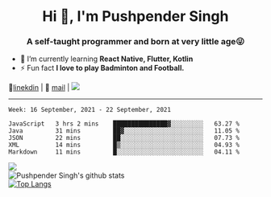 <h1 align="center">Hi 👋, I'm Pushpender Singh</h1>
<h3 align="center">A self-taught programmer and born at very little age😜</h3>

- 🌱 I’m currently learning **React Native, Flutter, Kotlin**
- ⚡ Fun fact **I love to play Badminton and Football.**

👔[linekdin](https://www.linkedin.com/in/pushpender-singh-240061202/) | 📧 [mail](mailto:pushpendersingh694@gmail.com) | ![](https://komarev.com/ghpvc/?username=pushpender-singh-ap&color=blue)


---

<!--START_SECTION:waka-->
```text
Week: 16 September, 2021 - 22 September, 2021

JavaScript   3 hrs 2 mins    ███████████████▓░░░░░░░░░   63.27 % 
Java         31 mins         ██▓░░░░░░░░░░░░░░░░░░░░░░   11.05 % 
JSON         22 mins         ██░░░░░░░░░░░░░░░░░░░░░░░   07.73 % 
XML          14 mins         █▒░░░░░░░░░░░░░░░░░░░░░░░   04.93 % 
Markdown     11 mins         █░░░░░░░░░░░░░░░░░░░░░░░░   04.11 % 
```
<!--END_SECTION:waka-->

<img align="left" src="https://github-readme-streak-stats.herokuapp.com/?user=pushpender-singh-ap&theme=dark" /></br>
![Pushpender Singh's github stats](https://github-readme-stats.vercel.app/api?username=pushpender-singh-ap&show_icons=true&theme=radical&count_private=true)</br>
[![Top Langs](https://github-readme-stats.vercel.app/api/top-langs/?username=pushpender-singh-ap&theme=radical)](https://github.com/pushpender-singh-ap/github-readme-stats)
